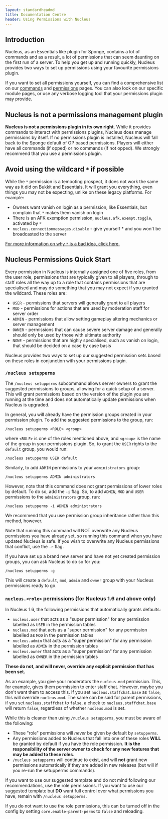 ```yaml
---
layout: standardheadmd
title: Documentation Centre
header: Using Permissions with Nucleus 
---
```


## Introduction

Nucleus, as an Essentials like plugin for Sponge, contains a lot of commands and as a result,
a lot of permissions that can seem daunting on the first run of a server. To help you get up
and running quickly, Nucleus provides two ways to set up permissions using your favourite 
permissions plugin.

If you want to set all permissions yourself, you can find a comprehensive list on our
[commands](../commands2.html) and [permissions](../permissions.html) pages. You can also
look on our specific module pages, or use any verbose logging tool that your permissions plugin
may provide.

## Nucleus is not a permissions management plugin

**Nucleus is not a permissions plugin in its own right.** While it provides commands to interact
with permissions plugins, Nucleus does manage permissions by itself. If no permissions plugin is
installed, Nucleus will fall back to the Sponge default of OP based permissions. Players will 
either have all commands (if opped) or no commands (if not opped). We strongly recommend that you
use a permissions plugin.

## Avoid using the wildcard `*` if possible

While the `*` permission is a temooting prospect, it does not work the same way as it did on Bukkit
and Essentials. It will grant you everything, even things you may not be expecting, unlike on these
legacy platforms. For example:

* Owners want vanish on login as a permission, like Essentials, but complain that `*` makes them vanish on login
* There is an AFK exemption permission, `nucleus.afk.exempt.toggle`, activated by `*` 
* `nucleus.connectionmessages.disable` - give yourself * and you won't be broadcasted to the server

[For more information on why `*` is a bad idea, click here.](../nowildcard.html)

## Nucleus Permissions Quick Start

Every permission in Nucleus is internally assigned one of five roles, from the user role, permissions
that are typically given to all players, through to staff roles all the way up to a role that contains
permissions that are specialised and may do something that you may not expect if you granted the wildcard.
These roles are:

* `USER` - permissions that servers will generally grant to all players
* `MOD` - permissions for actions that are used by moderation staff for server order
* `ADMIN` - permissions that allow setting gameplay altering mechanics or server management
* `OWNER` - permissions that can cause severe server damage and generally should only be used by those with ultimate authority
* `NONE`  - permissions that are highly specialised, such as vanish on login, that should be decided on a case by case basis

Nucleus provides two ways to set up our suggested permission sets based on these roles in conjunction with your permissions plugin.

### `/nucleus setupperms`

The `/nucleus setupperms` subcommand allows server owners to grant the suggested permissions to groups, allowing for a quick
setup of a server. This will grant permissions based on the version of the plugin you are running at the time and does not 
automatically update permissions when Nucleus is upgraded.

In general, you will already have the permission groups created in your permission plugin. To add the suggested permissions
to the group, run:

```
/nucleus setupperms <ROLE> <group>
```

where `<ROLE>` is one of the roles mentioned above, and `<group>` is the name of the group in your permissions plugin. So,
to grant the `USER` rights to the `default` group, you would run:

```
/nucleus setupperms USER default
```

Similarly, to add `ADMIN` permissions to your `administrators` group:

```
/nucleus setupperms ADMIN administrators
```

However, note that this command does not grant permissions of lower roles by default. To do so, add the
`-i` flag. So, to add `ADMIN`, `MOD` and `USER` permissions to the `administrators` group, run:

``` 
/nucleus setupperms -i ADMIN administrators
```

We recommend that you use permission group inheritance rather than this method, however.

Note that running this command will NOT overwrite any Nucleus permissions you have already set, so running
this command when you have updated Nucleus is safe. If you wish to overwrite any Nucleus permissions that
conflict, use the `-r` flag.

If you have set up a brand new server and have not yet created permission groups, you can ask Nucleus to do
so for you:

```
/nucleus setupperms -g
```

This will create a `default`, `mod`, `admin` and `owner` group with your Nucleus permissions ready to go.

### `nucleus.<role>` permissions (for Nucleus 1.6 and above only)

In Nucleus 1.6, the following permissions that automatically grants defaults:

* `nucleus.user` that acts as a "super permission" for any permission labelled as `USER` in the permission tables
* `nucleus.mod` that acts as a "super permission" for any permission labelled as `MOD` in the permission tables
* `nucleus.admin` that acts as a "super permission" for any permission labelled as `ADMIN` in the permission tables
* `nucleus.owner` that acts as a "super permission" for any permission labelled as `OWNER` in the permission tables

**These do not, and will never, override any explicit permission that has been set.**

As an example, you give your moderators the `nucleus.mod` permission. This, for example, gives them permission to enter staff chat. However, maybe you don't want them to access this. If you set `nucleus.staffchat.base` as `false`, this will override `nucleus.mod`. The same can be said for parent permissions, if you set `nucleus.staffchat` to `false`, a check to `nucleus.staffchat.base` will return `false`, regardless of whether `nucleus.mod` is set.

While this is cleaner than using `/nucleus setupperms`, you must be aware of the following:

* These "role" permissions will _never_ be given by default by `setupperms`.
* Any permissions added to Nucleus that fall into one of these roles **WILL** be granted by default if you have the role permission. **It is the responsibility of the server owner to check for any new features that may be added to these roles**.
* `/nucleus setupperms` will continue to exist, and will **not** grant new permissions automatically if they are added in new releases (but will if
 you re-run the setupperms commands).

If you want to use our suggested template and do not mind following our recommendations, use the role permissions. If you want to use our suggested template but **DO** want full control over what permissions you have, remain with `/nucleus setupperms`.

If you do not want to use the role permissions, this can be turned off in the config by setting `core.enable-parent-perms` to `false` and reloading.